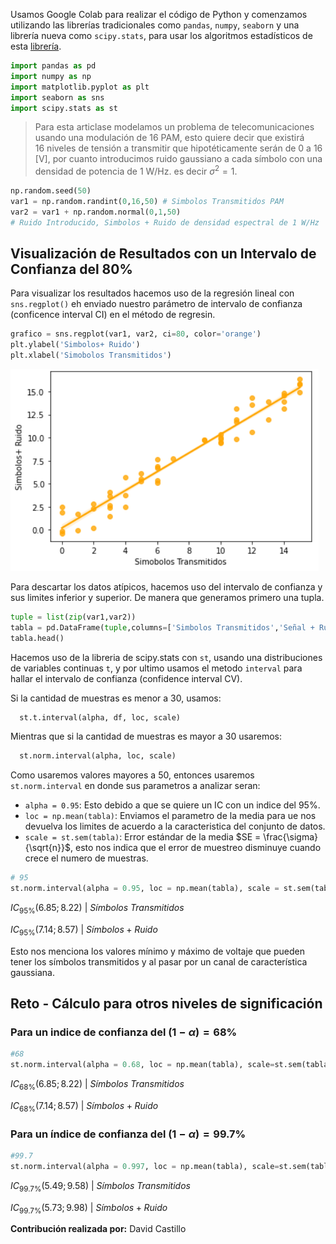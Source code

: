 Usamos Google Colab para realizar el código de Python y comenzamos utilizando las librerías tradicionales como `pandas`, `numpy`, `seaborn` y una librería nueva como `scipy.stats`, para usar los algoritmos estadísticos de esta [librería](https://docs.scipy.org/doc/scipy/reference/stats.html?highlight=scipy%20stats#module-scipy.stats).

```python
import pandas as pd
import numpy as np
import matplotlib.pyplot as plt
import seaborn as sns
import scipy.stats as st
```

> Para esta articlase modelamos un problema de telecomunicaciones usando una modulación de 16 PAM, esto quiere decir que existirá 16 niveles de tensión a transmitir que hipotéticamente serán de 0 a 16 [V], por cuanto introducimos ruido gaussiano a cada símbolo con una densidad de potencia de 1 W/Hz. es decir $\sigma^2 = 1$.

```python
np.random.seed(50)
var1 = np.random.randint(0,16,50) # Simbolos Transmitidos PAM
var2 = var1 + np.random.normal(0,1,50) 
# Ruido Introducido, Simbolos + Ruido de densidad espectral de 1 W/Hz
```

## Visualización de Resultados con un Intervalo de Confianza del 80%

Para visualizar los resultados hacemos uso de la regresión lineal con `sns.regplot()` eh enviado nuestro parámetro de intervalo de confianza (conficence interval CI) en el método de regresin.

```python
grafico = sns.regplot(var1, var2, ci=80, color='orange')
plt.ylabel('Simbolos+ Ruido')
plt.xlabel('Simobolos Transmitidos')
```

![](img/2022-08-17-18-31-06-image.png)

Para descartar los datos atípicos, hacemos uso del intervalo de confianza y sus limites inferior y superior. De manera que generamos primero una tupla.

```python
tuple = list(zip(var1,var2))
tabla = pd.DataFrame(tuple,columns=['Simbolos Transmitidos','Señal + Ruido'])
tabla.head()
```

Hacemos uso de la libreria de scipy.stats con `st`, usando una distribuciones de variables continuas `t`, y por ultimo usamos el metodo `interval` para hallar el intervalo de confianza (confidence interval CV).

Si la cantidad de muestras es menor a 30, usamos:

```python
  st.t.interval(alpha, df, loc, scale)
```

Mientras que si la cantidad de muestras es mayor a 30 usaremos: 

```python
  st.norm.interval(alpha, loc, scale)
```

Como usaremos valores mayores a 50, entonces usaremos `st.norm.interval` en donde sus parametros a analizar seran:

- `alpha = 0.95`: Esto debido a que se quiere un IC con un indice del 95%.
- `loc = np.mean(tabla)`: Enviamos el parametro de la media para ue nos devuelva los limites de acuerdo a la caracteristica del conjunto de datos.
- `scale = st.sem(tabla)`: Error estándar de la media $SE = \frac{\sigma}{\sqrt{n}}$, esto nos indica que el error de muestreo disminuye cuando crece el numero de muestras.

```python
# 95
st.norm.interval(alpha = 0.95, loc = np.mean(tabla), scale = st.sem(tabla))
```

$IC_{95\%}(6.85 ; 8.22) \ | \ Símbolos \ Transmitidos$

$IC_{95\%}(7.14 ; 8.57) \ | \ Símbolos + Ruido$

Esto nos menciona los valores mínimo y máximo de voltaje que pueden tener los símbolos transmitidos y al pasar por un canal de característica gaussiana.

## Reto - Cálculo para otros niveles de significación

### Para un indice de confianza del $(1-\alpha)=68\%$

```python
#68
st.norm.interval(alpha = 0.68, loc = np.mean(tabla), scale=st.sem(tabla))
```

$IC_{68\%}(6.85 ; 8.22) \ | \ Símbolos \ Transmitidos$

$IC_{68\%}(7.14 ; 8.57) \ | \ Símbolos + Ruido$

### Para un índice de confianza del $(1-\alpha)=99.7\%$

```python
#99.7
st.norm.interval(alpha = 0.997, loc = np.mean(tabla), scale=st.sem(tabla))
```

$IC_{99.7\%}(5.49 ; 9.58) \ | \ Símbolos \ Transmitidos$

$IC_{99.7\%}(5.73 ; 9.98) \ | \ Símbolos + Ruido$

**Contribución realizada por:** David Castillo

